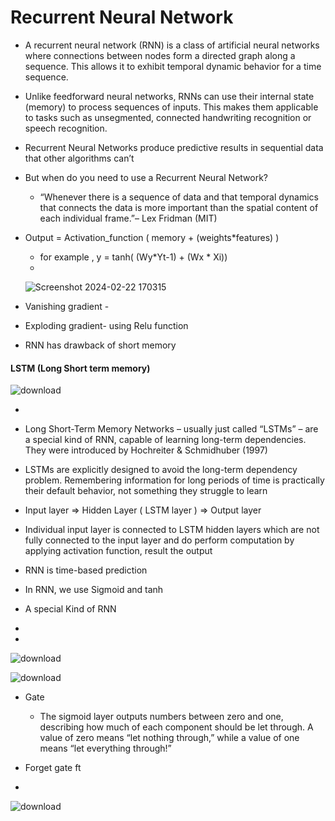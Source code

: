 # Recurrent Neural Network

- A recurrent neural network (RNN) is a class of artificial neural networks where connections between nodes form a directed graph along a sequence. This allows it to exhibit temporal dynamic behavior for a time sequence.
- Unlike feedforward neural networks, RNNs can use their internal state (memory) to process sequences of inputs. This makes them applicable to tasks such as unsegmented, connected handwriting recognition or speech recognition.
- Recurrent Neural Networks produce predictive results in sequential data that other algorithms can’t
- But when do you need to use a Recurrent Neural Network?
  - “Whenever there is a sequence of data and that temporal dynamics that connects the data is more important than the spatial content of each individual frame.”– Lex Fridman (MIT)
- Output = Activation_function ( memory + (weights*features) )
  - for example , y = tanh( (Wy*Yt-1) + (Wx * Xi))
  -

  ![Screenshot 2024-02-22 170315](https://github.com/Selvam-DG/Deep_Learning_and_NLP/assets/98681717/d2a58560-2bd9-4e39-9958-474043ee6a88)


- Vanishing gradient - 
- Exploding gradient- using Relu function
- RNN has drawback of short memory
#### LSTM (Long Short term memory)

![download](https://github.com/Selvam-DG/Deep_Learning_and_NLP/assets/98681717/f68c5cc0-e90f-4961-8384-4f23988a8375)

- 
- Long Short-Term  Memory Networks – usually just called “LSTMs” – are a special kind of RNN, capable of learning long-term dependencies. They were introduced by Hochreiter & Schmidhuber (1997)
- LSTMs are explicitly designed to avoid the long-term dependency problem. Remembering information for long periods of time is practically their default behavior, not something they struggle to learn
 
- Input layer => Hidden Layer ( LSTM layer ) => Output layer
- Individual input layer is connected to LSTM hidden layers which are not fully connected to the input layer and do perform computation by applying activation function, result the output
- RNN is time-based prediction
- In RNN, we use Sigmoid and tanh
- A special Kind of RNN
- 
- 
![download](https://github.com/Selvam-DG/Deep_Learning_and_NLP/assets/98681717/982700e5-4157-4268-8b91-45454a2c0c4b)

![download](https://github.com/Selvam-DG/Deep_Learning_and_NLP/assets/98681717/f65da803-abdd-43ce-b703-650d71bcfb88)

- Gate
  -  The sigmoid layer outputs numbers between zero and one, describing how much of each component should be let through. A value of zero means “let nothing through,” while a value of one means “let everything through!”

- Forget gate ft
- 
![download](https://github.com/Selvam-DG/Deep_Learning_and_NLP/assets/98681717/d0cdc0e8-39c8-450f-bd79-074594c67af4)







